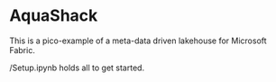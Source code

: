 # AquaShack
This is a pico-example of a meta-data driven lakehouse for Microsoft Fabric.

/Setup.ipynb holds all to get started.
